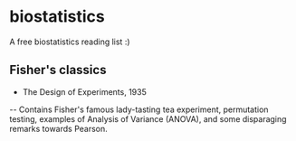 # biostatistics
A free biostatistics reading list :)

## Fisher's classics
- The Design of Experiments, 1935

-- Contains Fisher's famous lady-tasting tea experiment, permutation testing, examples of Analysis of Variance (ANOVA), and some disparaging remarks towards Pearson.
